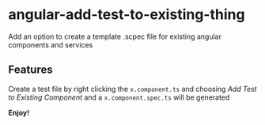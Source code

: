 # angular-add-test-to-existing-thing

Add an option to create a template .scpec file for existing angular components and services

## Features

Create a test file by right clicking the `x.component.ts` and choosing _Add Test to Existing Component_ and a `x.component.spec.ts` will be generated

**Enjoy!**
